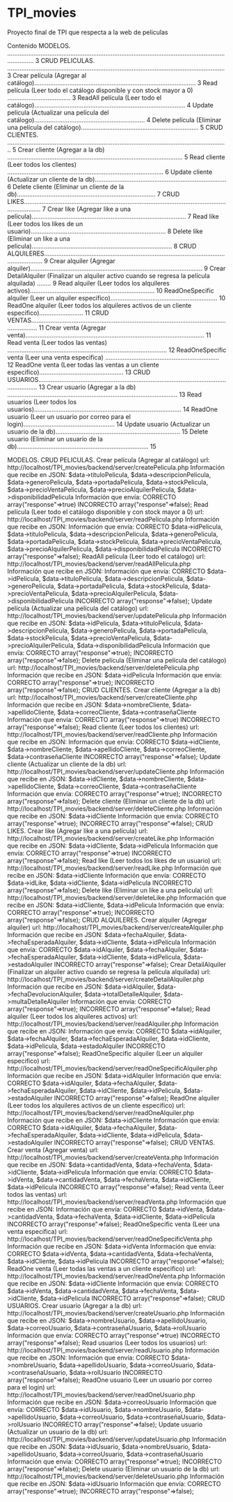 # TPI_movies
Proyecto final de TPI que respecta a la web de peliculas

Contenido
MODELOS. ........................................................................................................................................... 3
CRUD PELICULAS. ............................................................................................................................ 3
Crear película (Agregar al catálogo)............................................................................................ 3
Read película (Leer todo el catálogo disponible y con stock mayor a 0) .................................... 3
ReadAll película (Leer todo el catálogo)...................................................................................... 4
Update película (Actualizar una película del catálogo)............................................................... 4
Delete película (Eliminar una película del catálogo)................................................................... 5
CRUD CLIENTES. .............................................................................................................................. 5
Crear cliente (Agregar a la db) .................................................................................................... 5
Read cliente (Leer todos los clientes) ......................................................................................... 6
Update cliente (Actualizar un cliente de la db)........................................................................... 6
Delete cliente (Eliminar un cliente de la db)............................................................................... 7
CRUD LIKES...................................................................................................................................... 7
Crear like (Agregar like a una película)........................................................................................ 7
Read like (Leer todos los likes de un usuario)............................................................................. 8
Delete like (Eliminar un like a una pelicula)................................................................................ 8
CRUD ALQUILERES........................................................................................................................... 9
Crear alquiler (Agregar alquiler).................................................................................................. 9
Crear DetailAlquiler (Finalizar un alquiler activo cuando se regresa la película alquilada) ........ 9
Read alquiler (Leer todos los alquileres activos)....................................................................... 10
ReadOneSpecific alquiler (Leer un alquiler especifico)............................................................. 10
ReadOne alquiler (Leer todos los alquileres activos de un cliente especifico)......................... 11
CRUD VENTAS................................................................................................................................ 11
Crear venta (Agregar venta)...................................................................................................... 11
Read venta (Leer todos las ventas) ........................................................................................... 12
ReadOneSpecific venta (Leer una venta especifica) ................................................................. 12
ReadOne venta (Leer todas las ventas a un cliente especifico)................................................ 13
CRUD USUARIOS............................................................................................................................ 13
Crear usuario (Agregar a la db) ................................................................................................. 13
Read usuarios (Leer todos los usuarios).................................................................................... 14
ReadOne usuario (Leer un usuario por correo para el login).................................................... 14
Update usuario (Actualizar un usuario de la db)....................................................................... 15
Delete usuario (Eliminar un usuario de la db)........................................................................... 15

 
MODELOS.
CRUD PELICULAS.
Crear película (Agregar al catálogo)
url: http://localhost/TPI_movies/backend/server/createPelicula.php
Información que recibe en JSON:
$data->tituloPelicula,
$data->descripcionPelicula,
$data->generoPelicula,
$data->portadaPelicula,
$data->stockPelicula,
$data->precioVentaPelicula,
$data->precioAlquilerPelicula,
$data->disponibilidadPelicula
Información que envía:
CORRECTO
array("response"=>true)
INCORRECTO
array("response"=>false);
Read película (Leer todo el catálogo disponible y con stock mayor a 0)
url: http://localhost/TPI_movies/backend/server/readPelicula.php
Información que recibe en JSON:
Información que envía:
CORRECTO
$data->idPelicula,
$data->tituloPelicula,
$data->descripcionPelicula,
$data->generoPelicula,
$data->portadaPelicula,
$data->stockPelicula,
$data->precioVentaPelicula,
$data->precioAlquilerPelicula,
$data->disponibilidadPelicula
INCORRECTO
array("response"=>false);
ReadAll película (Leer todo el catálogo)
url: http://localhost/TPI_movies/backend/server/readAllPelicula.php
Información que recibe en JSON:
Información que envía:
CORRECTO
$data->idPelicula,
$data->tituloPelicula,
$data->descripcionPelicula,
$data->generoPelicula,
$data->portadaPelicula,
$data->stockPelicula,
$data->precioVentaPelicula,
$data->precioAlquilerPelicula,
$data->disponibilidadPelicula
INCORRECTO
array("response"=>false);
Update película (Actualizar una película del catálogo)
url: http://localhost/TPI_movies/backend/server/updatePelicula.php
Información que recibe en JSON:
$data->idPelicula,
$data->tituloPelicula,
$data->descripcionPelicula,
$data->generoPelicula,
$data->portadaPelicula,
$data->stockPelicula,
$data->precioVentaPelicula,
$data->precioAlquilerPelicula,
$data->disponibilidadPelicula
Información que envía:
CORRECTO
array("response"=>true);
INCORRECTO
array("response"=>false);
Delete película (Eliminar una película del catálogo)
url: http://localhost/TPI_movies/backend/server/deletePelicula.php
Información que recibe en JSON:
$data->idPelicula
Información que envía:
CORRECTO
array("response"=>true);
INCORRECTO
array("response"=>false);
CRUD CLIENTES.
Crear cliente (Agregar a la db)
url: http://localhost/TPI_movies/backend/server/createCliente.php
Información que recibe en JSON:
$data->nombreCliente,
$data->apellidoCliente,
$data->correoCliente,
$data->contraseñaCliente
Información que envía:
CORRECTO
array("response"=>true)
INCORRECTO
array("response"=>false);
Read cliente (Leer todos los clientes)
url: http://localhost/TPI_movies/backend/server/readCliente.php
Información que recibe en JSON:
Información que envía:
CORRECTO
$data->idCliente,
$data->nombreCliente,
$data->apellidoCliente,
$data->correoCliente,
$data->contraseñaCliente
INCORRECTO
array("response"=>false);
Update cliente (Actualizar un cliente de la db)
url: http://localhost/TPI_movies/backend/server/updateCliente.php
Información que recibe en JSON:
$data->idCliente,
$data->nombreCliente,
$data->apellidoCliente,
$data->correoCliente,
$data->contraseñaCliente
Información que envía:
CORRECTO
array("response"=>true);
INCORRECTO
array("response"=>false);
Delete cliente (Eliminar un cliente de la db)
url: http://localhost/TPI_movies/backend/server/deleteCliente.php
Información que recibe en JSON:
$data->idCliente
Información que envía:
CORRECTO
array("response"=>true);
INCORRECTO
array("response"=>false);
CRUD LIKES.
Crear like (Agregar like a una película)
url: http://localhost/TPI_movies/backend/server/createLike.php
Información que recibe en JSON:
$data->idCliente,
$data->idPelicula
Información que envía:
CORRECTO
array("response"=>true)
INCORRECTO
array("response"=>false);
Read like (Leer todos los likes de un usuario)
url: http://localhost/TPI_movies/backend/server/readLike.php
Información que recibe en JSON:
$data->idCliente
Información que envía:
CORRECTO
$data->idLike,
$data->idCliente,
$data->idPelicula
INCORRECTO
array("response"=>false);
Delete like (Eliminar un like a una pelicula)
url: http://localhost/TPI_movies/backend/server/deleteLike.php
Información que recibe en JSON:
$data->idCliente,
$data->idPelicula
Información que envía:
CORRECTO
array("response"=>true);
INCORRECTO
array("response"=>false);
CRUD ALQUILERES.
Crear alquiler (Agregar alquiler)
url: http://localhost/TPI_movies/backend/server/createAlquiler.php
Información que recibe en JSON:
$data->fechaAlquiler,
$data->fechaEsperadaAlquiler,
$data->idCliente,
$data->idPelicula
Información que envía:
CORRECTO
$data->idAlquiler,
$data->fechaAlquiler,
$data->fechaEsperadaAlquiler,
$data->idCliente,
$data->idPelicula,
$data->estadoAlquiler
INCORRECTO
array("response"=>false);
Crear DetailAlquiler (Finalizar un alquiler activo cuando se regresa la película alquilada)
url: http://localhost/TPI_movies/backend/server/createDetailAlquiler.php
Información que recibe en JSON:
$data->idAlquiler,
$data->fechaDevolucionAlquiler,
$data->totalDetalleAlquiler,
$data->multaDetalleAlquiler
Información que envía:
CORRECTO
array("response"=>true);
INCORRECTO
array("response"=>false);
Read alquiler (Leer todos los alquileres activos)
url: http://localhost/TPI_movies/backend/server/readAlquiler.php
Información que recibe en JSON:
Información que envía:
CORRECTO
$data->idAlquiler,
$data->fechaAlquiler,
$data->fechaEsperadaAlquiler,
$data->idCliente,
$data->idPelicula,
$data->estadoAlquiler
INCORRECTO
array("response"=>false);
ReadOneSpecific alquiler (Leer un alquiler especifico)
url: http://localhost/TPI_movies/backend/server/readOneSpecificAlquiler.php
Información que recibe en JSON:
$data->idAlquiler
Información que envía:
CORRECTO
$data->idAlquiler,
$data->fechaAlquiler,
$data->fechaEsperadaAlquiler,
$data->idCliente,
$data->idPelicula,
$data->estadoAlquiler
INCORRECTO
array("response"=>false);
ReadOne alquiler (Leer todos los alquileres activos de un cliente especifico)
url: http://localhost/TPI_movies/backend/server/readOneAlquiler.php
Información que recibe en JSON:
$data->idCliente
Información que envía:
CORRECTO
$data->idAlquiler,
$data->fechaAlquiler,
$data->fechaEsperadaAlquiler,
$data->idCliente,
$data->idPelicula,
$data->estadoAlquiler
INCORRECTO
array("response"=>false);
CRUD VENTAS.
Crear venta (Agregar venta)
url: http://localhost/TPI_movies/backend/server/createVenta.php
Información que recibe en JSON:
$data->cantidadVenta,
$data->fechaVenta,
$data->idCliente,
$data->idPelicula
Información que envía:
CORRECTO
$data->idVenta,
$data->cantidadVenta,
$data->fechaVenta,
$data->idCliente,
$data->idPelicula
INCORRECTO
array("response"=>false);
Read venta (Leer todos las ventas)
url: http://localhost/TPI_movies/backend/server/readVenta.php
Información que recibe en JSON:
Información que envía:
CORRECTO
$data->idVenta,
$data->cantidadVenta,
$data->fechaVenta,
$data->idCliente,
$data->idPelicula
INCORRECTO
array("response"=>false);
ReadOneSpecific venta (Leer una venta especifica)
url: http://localhost/TPI_movies/backend/server/readOneSpecificVenta.php
Información que recibe en JSON:
$data->idVenta
Información que envía:
CORRECTO
$data->idVenta,
$data->cantidadVenta,
$data->fechaVenta,
$data->idCliente,
$data->idPelicula
INCORRECTO
array("response"=>false);
ReadOne venta (Leer todas las ventas a un cliente especifico)
url: http://localhost/TPI_movies/backend/server/readOneVenta.php
Información que recibe en JSON:
$data->idCliente
Información que envía:
CORRECTO
$data->idVenta,
$data->cantidadVenta,
$data->fechaVenta,
$data->idCliente,
$data->idPelicula
INCORRECTO
array("response"=>false);
CRUD USUARIOS.
Crear usuario (Agregar a la db)
url: http://localhost/TPI_movies/backend/server/createUsuario.php
Información que recibe en JSON:
$data->nombreUsuario,
$data->apellidoUsuario,
$data->correoUsuario,
$data->contraseñaUsuario,
$data->rolUsuario
Información que envía:
CORRECTO
array("response"=>true)
INCORRECTO
array("response"=>false);
Read usuarios (Leer todos los usuarios)
url: http://localhost/TPI_movies/backend/server/readUsuario.php
Información que recibe en JSON:
Información que envía:
CORRECTO
$data->nombreUsuario,
$data->apellidoUsuario,
$data->correoUsuario,
$data->contraseñaUsuario,
$data->rolUsuario
INCORRECTO
array("response"=>false);
ReadOne usuario (Leer un usuario por correo para el login)
url: http://localhost/TPI_movies/backend/server/readOneUsuario.php
Información que recibe en JSON:
$data->correoUsuario
Información que envía:
CORRECTO
$data->idUsuario,
$data->nombreUsuario,
$data->apellidoUsuario,
$data->correoUsuario,
$data->contraseñaUsuario,
$data->rolUsuario
INCORRECTO
array("response"=>false);
Update usuario (Actualizar un usuario de la db)
url: http://localhost/TPI_movies/backend/server/updateUsuario.php
Información que recibe en JSON:
$data->idUsuario,
$data->nombreUsuario,
$data->apellidoUsuario,
$data->correoUsuario,
$data->contraseñaUsuario
Información que envía:
CORRECTO
array("response"=>true);
INCORRECTO
array("response"=>false);
Delete usuario (Eliminar un usuario de la db)
url: http://localhost/TPI_movies/backend/server/deleteUsuario.php
Información que recibe en JSON:
$data->idUsuario
Información que envía:
CORRECTO
array("response"=>true);
INCORRECTO
array("response"=>false);

